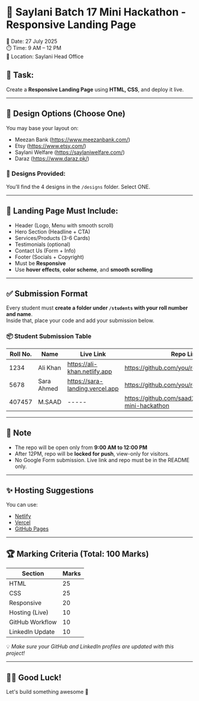 # 🏁 Saylani Batch 17 Mini Hackathon - Responsive Landing Page
📅 Date: 27 July 2025  
⏱️ Time: 9 AM – 12 PM  
🏫 Location: Saylani Head Office

## 📘 Task:
Create a **Responsive Landing Page** using **HTML, CSS**, and deploy it live.

---

## 🎨 Design Options (Choose One)
You may base your layout on:
- Meezan Bank (https://www.meezanbank.com/)
- Etsy (https://www.etsy.com/)
- Saylani Welfare (https://saylaniwelfare.com/)
- Daraz (https://www.daraz.pk/)

### 📁 Designs Provided:
You’ll find the 4 designs in the `/designs` folder. Select ONE.

---

## 📑 Landing Page Must Include:
- Header (Logo, Menu with smooth scroll)
- Hero Section (Headline + CTA)
- Services/Products (3-6 Cards)
- Testimonials (optional)
- Contact Us (Form + Info)
- Footer (Socials + Copyright)
- Must be **Responsive**
- Use **hover effects**, **color scheme**, and **smooth scrolling**

---

## ✅ Submission Format

Every student must **create a folder under `/students` with your roll number and name**.  
Inside that, place your code and add your submission below.

### 📦 Student Submission Table

| Roll No. | Name         | Live Link                                | Repo Link                                  |
|----------|--------------|-------------------------------------------|--------------------------------------------|
| 1234     | Ali Khan     | https://ali-khan.netlify.app              | https://github.com/you/repo/tree/main/ali  |
| 5678     | Sara Ahmed   | https://sara-landing.vercel.app           | https://github.com/you/repo/tree/main/sara |
| 407457    | M.SAAD  | -----         |https://github.com/saad18-dot/batch-17-mini-hackathon |

---

## 🚦 Note
- The repo will be open only from **9:00 AM to 12:00 PM**
- After 12PM, repo will be **locked for push**, view-only for visitors.
- No Google Form submission. Live link and repo must be in the README only.

---

## ✨ Hosting Suggestions
You can use:
- [Netlify](https://netlify.com)
- [Vercel](https://vercel.com)
- [GitHub Pages](https://pages.github.com)

---

## 🏆 Marking Criteria (Total: 100 Marks)

| Section          | Marks |
|------------------|-------|
| HTML             | 25    |
| CSS              | 25    |
| Responsive       | 20    |
| Hosting (Live)   | 10    |
| GitHub Workflow  | 10    |
| LinkedIn Update  | 10    |

💡 *Make sure your GitHub and LinkedIn profiles are updated with this project!*

---

## 👨‍🏫 Good Luck!
Let's build something awesome 🚀
